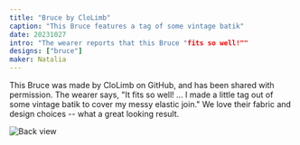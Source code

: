 ```yaml
---
title: "Bruce by CloLimb"
caption: "This Bruce features a tag of some vintage batik"
date: 20231027
intro: "The wearer reports that this Bruce "fits so well!""
designs: ["bruce"]
maker: Natalia
---
```



This Bruce was made by CloLimb on GitHub, and has been shared with permission. The wearer says, "It fits so well! ... I made a little tag out of some vintage batik to cover my messy elastic join." We love their fabric and design choices -- what a great looking result.

![Back view](https://imagedelivery.net/ouSuR9yY1bHt-fuAokSA5Q/showcase-bruce-by-clolimb-1/public "Back view")

